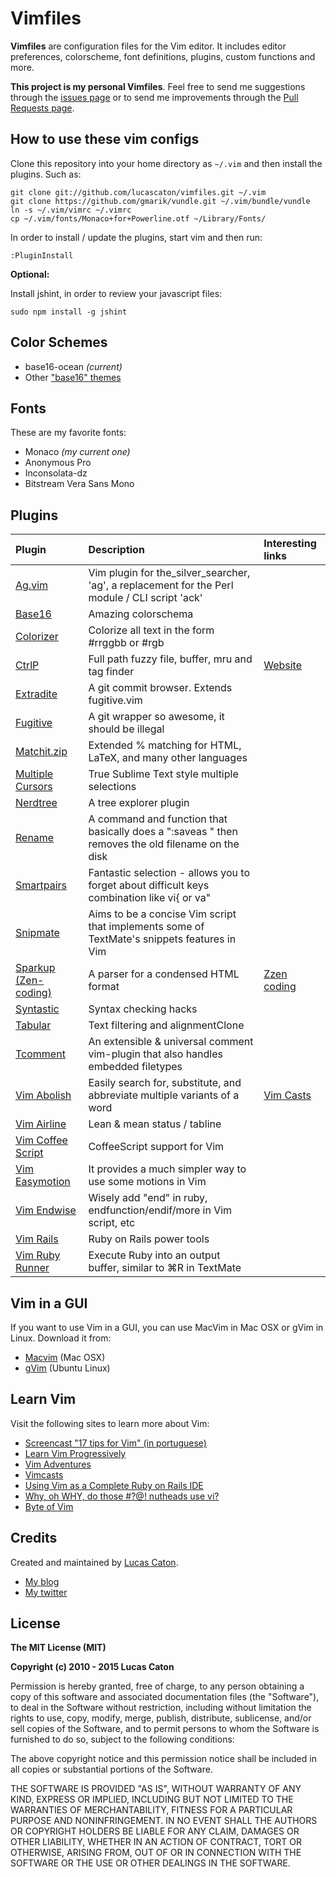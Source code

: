# Vimfiles

**Vimfiles** are configuration files for the Vim editor. It includes editor preferences, colorscheme, font definitions, plugins, custom functions and more.

**This project is my personal Vimfiles**. Feel free to send me suggestions through the [issues page](https://github.com/lucascaton/vimfiles/issues/new) or to send me improvements through the [Pull Requests page](https://github.com/lucascaton/vimfiles/pulls).

## How to use these vim configs

Clone this repository into your home directory as `~/.vim` and then install the plugins. Such as:

    git clone git://github.com/lucascaton/vimfiles.git ~/.vim
    git clone https://github.com/gmarik/vundle.git ~/.vim/bundle/vundle
    ln -s ~/.vim/vimrc ~/.vimrc
    cp ~/.vim/fonts/Monaco+for+Powerline.otf ~/Library/Fonts/

In order to install / update the plugins, start vim and then run:

    :PluginInstall

**Optional:**

Install jshint, in order to review your javascript files:

    sudo npm install -g jshint

## Color Schemes

* base16-ocean *(current)*
* Other ["base16" themes](http://chriskempson.github.io/base16/)

## Fonts

These are my favorite fonts:

* Monaco *(my current one)*
* Anonymous Pro
* Inconsolata-dz
* Bitstream Vera Sans Mono

## Plugins

| Plugin                                                              | Description                                                                                                | Interesting links                                                                 |
| :------------------------------------------------------------------ | :--------------------------------------------------------------------------------------------------------- | :-------------------------------------------------------------------------------- |
| [Ag.vim](https://github.com/rking/ag.vim)                           | Vim plugin for the_silver_searcher, 'ag', a replacement for the Perl module / CLI script 'ack'             |                                                                                   |
| [Base16](https://github.com/chriskempson/base16-vim)                | Amazing colorschema                                                                                        |                                                                                   |
| [Colorizer](https://github.com/lilydjwg/colorizer)                  | Colorize all text in the form #rrggbb or #rgb                                                              |                                                                                   |
| [CtrlP](https://github.com/kien/ctrlp.vim)                          | Full path fuzzy file, buffer, mru and tag finder                                                           | [Website](http://kien.github.com/ctrlp.vim/)                                      |
| [Extradite](https://github.com/int3/vim-extradite)                  | A git commit browser. Extends fugitive.vim                                                                 |                                                                                   |
| [Fugitive](https://github.com/tpope/vim-fugitive)                   | A git wrapper so awesome, it should be illegal                                                             |                                                                                   |
| [Matchit.zip](https://github.com/vim-scripts/matchit.zip)           | Extended % matching for HTML, LaTeX, and many other languages                                              |                                                                                   |
| [Multiple Cursors](https://github.com/terryma/vim-multiple-cursors) | True Sublime Text style multiple selections                                                                |                                                                                   |
| [Nerdtree](https://github.com/scrooloose/nerdtree)                  | A tree explorer plugin                                                                                     |                                                                                   |
| [Rename](https://github.com/danro/rename.vim)                       | A command and function that basically does a ":saveas <newfile>" then removes the old filename on the disk |                                                                                   |
| [Smartpairs](https://github.com/gorkunov/smartpairs.vim)            | Fantastic selection - allows you to forget about difficult keys combination like vi{ or va"                |                                                                                   |
| [Snipmate](https://github.com/msanders/snipmate.vim)                | Aims to be a concise Vim script that implements some of TextMate's snippets features in Vim                |                                                                                   |
| [Sparkup (Zen-coding)](https://github.com/rstacruz/sparkup)         | A parser for a condensed HTML format                                                                       | [Zzen coding](http://code.google.com/p/zen-coding/)                               |
| [Syntastic](https://github.com/scrooloose/syntastic)                | Syntax checking hacks                                                                                      |                                                                                   |
| [Tabular](https://github.com/godlygeek/tabular)                     | Text filtering and alignmentClone                                                                          |                                                                                   |
| [Tcomment](https://github.com/tomtom/tcomment_vim)                  | An extensible & universal comment vim-plugin that also handles embedded filetypes                          |                                                                                   |
| [Vim Abolish](https://github.com/tpope/vim-abolish)                 | Easily search for, substitute, and abbreviate multiple variants of a word                                  | [Vim Casts](http://vimcasts.org/episodes/supercharged-substitution-with-subvert/) |
| [Vim Airline](https://github.com/bling/vim-airline)                 | Lean & mean status / tabline                                                                               |                                                                                   |
| [Vim Coffee Script](https://github.com/kchmck/vim-coffee-script)    | CoffeeScript support for Vim                                                                               |                                                                                   |
| [Vim Easymotion](https://github.com/Lokaltog/vim-easymotion/)       | It provides a much simpler way to use some motions in Vim                                                  |                                                                                   |
| [Vim Endwise](https://github.com/tpope/vim-endwise)                 | Wisely add "end" in ruby, endfunction/endif/more in Vim script, etc                                        |                                                                                   |
| [Vim Rails](https://github.com/tpope/vim-rails)                     | Ruby on Rails power tools                                                                                  |                                                                                   |
| [Vim Ruby Runner](https://github.com/henrik/vim-ruby-runner)        | Execute Ruby into an output buffer, similar to ⌘R in TextMate                                              |                                                                                   |

## Vim in a GUI

If you want to use Vim in a GUI, you can use MacVim in Mac OSX or gVim in Linux. Download it from:

* [Macvim](http://code.google.com/p/macvim/downloads/list) (Mac OSX)
* [gVim](https://apps.ubuntu.com/cat/applications/vim-gnome/) (Ubuntu Linux)

## Learn Vim

Visit the following sites to learn more about Vim:

* [Screencast "17 tips for Vim" (in portuguese)](http://blog.lucascaton.com.br/?p=1081)
* [Learn Vim Progressively](http://yannesposito.com/Scratch/en/blog/Learn-Vim-Progressively/)
* [Vim Adventures](http://vim-adventures.com/)
* [Vimcasts](http://vimcasts.org)
* [Using Vim as a Complete Ruby on Rails IDE](http://biodegradablegeek.com/2007/12/using-vim-as-a-complete-ruby-on-rails-ide/)
* [Why, oh WHY, do those #?@! nutheads use vi?](http://www.viemu.com/a-why-vi-vim.html)
* [Byte of Vim](http://www.swaroopch.com/notes/Vim)

## Credits

Created and maintained by [Lucas Caton](https://lucascaton.com.br).

* [My blog](http://blog.lucascaton.com.br/)
* [My twitter](http://twitter.com/lucascaton)

## License

**The MIT License (MIT)**

**Copyright (c) 2010 - 2015 Lucas Caton**

Permission is hereby granted, free of charge, to any person obtaining a copy of this software and associated documentation files (the "Software"), to deal in the Software without restriction, including without limitation the rights to use, copy, modify, merge, publish, distribute, sublicense, and/or sell copies of the Software, and to permit persons to whom the Software is furnished to do so, subject to the following conditions:

The above copyright notice and this permission notice shall be included in all copies or substantial portions of the Software.

THE SOFTWARE IS PROVIDED "AS IS", WITHOUT WARRANTY OF ANY KIND, EXPRESS OR IMPLIED, INCLUDING BUT NOT LIMITED TO THE WARRANTIES OF MERCHANTABILITY, FITNESS FOR A PARTICULAR PURPOSE AND NONINFRINGEMENT. IN NO EVENT SHALL THE AUTHORS OR COPYRIGHT HOLDERS BE LIABLE FOR ANY CLAIM, DAMAGES OR OTHER LIABILITY, WHETHER IN AN ACTION OF CONTRACT, TORT OR OTHERWISE, ARISING FROM, OUT OF OR IN CONNECTION WITH THE SOFTWARE OR THE USE OR OTHER DEALINGS IN THE SOFTWARE.

